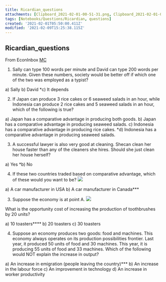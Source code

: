 ```yaml
---
title: Ricardian_questions
attachments: [Clipboard_2021-02-01-00-51-31.png, Clipboard_2021-02-01-00-51-53.png]
tags: [Notebooks/Questions/Ricardian, questions]
created: '2021-02-01T05:50:00.411Z'
modified: '2021-02-09T15:25:38.115Z'
---
```


## Ricardian_questions

From EconInbox [MC](https://docs.google.com/document/d/1DapclnYFpnw3IRIJOhHsubn-N4Z08TLeMzDnjaHJEo4/edit%3F__s%3Deeta2vstbsdve19ozinc)


1. Sally can type 100 words per minute and David can type 200 words per minute. Given these numbers, society would be better off if which one of the two was employed as a typist?

a) Sally
b) David
*c) It depends
 
 
2. If Japan can produce 3 rice cakes or 6 seaweed salads in an hour, while Indonesia can produce 2 rice cakes and 5 seaweed salads in an hour, which of the following is true?

a) Japan has a comparative advantage in producing both goods.
b) Japan has a comparative advantage in producing seaweed salads.
c) Indonesia has a comparative advantage in producing rice cakes.
*d) Indonesia has a comparative advantage in producing seaweed salads.
  
3. A successful lawyer is also very good at cleaning. Shecan clean her house faster than any of the cleaners she hires. Should she just clean her house herself?

a) Yes
*b) No
 
 

4. If these two countries traded based on comparative advantage, which of these would you want to be?
 ![](@attachment/Clipboard_2021-02-01-00-51-31.png)

a) A car manufacturer in USA
b) A car manufacturer in Canada***


3. Suppose the economy is at point A. 
![](@attachment/Clipboard_2021-02-01-00-51-53.png)

What is the opportunity cost of increasing the production of toothbrushes by 20 units?
 
 
a) 10 toasters****
b) 20 toasters
c) 30 toasters
 
 
 
 
4. Suppose an economy produces two goods: food and machines. This economy always operates on its production possibilities frontier. Last year, it produced 50 units of food and 30 machines. This year, it is producing 55 units of food and 33 machines. Which of the following would NOT explain the increase in output?

a) An increase in emigration (people leaving the country)***
b) An increase in the labour force
c) An improvement in technology
d) An increase in worker productivity

